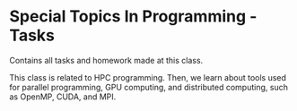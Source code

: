 # Special Topics In Programming - Tasks
Contains all tasks and homework made at this class.

This class is related to HPC programming. Then, we learn about tools used for parallel programming, GPU computing, and distributed computing, such as OpenMP, CUDA, and MPI.
